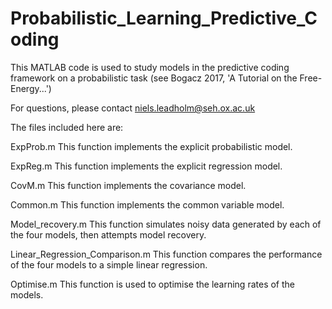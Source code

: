 # Probabilistic_Learning_Predictive_Coding
This MATLAB code is used to study models in the predictive coding framework on a probabilistic task (see Bogacz 2017, 'A Tutorial on the Free-Energy...')

For questions, please contact niels.leadholm@seh.ox.ac.uk

The files included here are:

ExpProb.m
This function implements the explicit probabilistic model.

ExpReg.m
This function implements the explicit regression model.

CovM.m
This function implements the covariance model.

Common.m
This function implements the common variable model.

Model_recovery.m
This function simulates noisy data generated by each of the four models, then attempts model recovery.

Linear_Regression_Comparison.m
This function compares the performance of the four models to a simple linear regression.

Optimise.m
This function is used to optimise the learning rates of the models.
